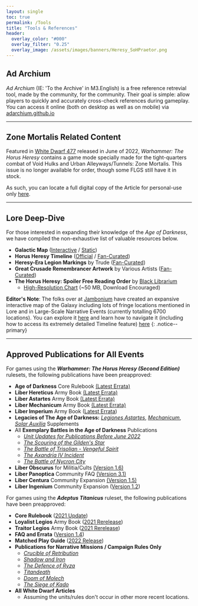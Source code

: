 ```yaml
---
layout: single
toc: true
permalink: /Tools
title: "Tools & References"
header:
  overlay_color: "#000"
  overlay_filter: "0.25"
  overlay_image: /assets/images/banners/Heresy_SoHPraetor.png
---
```


## Ad Archium
*Ad Archium* (IE: 'To the Archive' in M3.English) is a free reference retrevial tool, made by the community, for the community. Their goal is simple: allow players to quickly and accurately cross-check references during gameplay. You can access it online (both on desktop as well as on mobile) via [adarchium.github.io](https://adarchium.github.io/)

---

## Zone Mortalis Related Content

Featured in [White Dwarf 477](https://www.warhammer-community.com/2022/06/08/white-dwarf-477-preview-the-world-eaters-kill-maim-and-burn-with-brutal-new-rules/) released in June of 2022, *Warhammer: The Horus Heresy* contains a game mode specially made for the tight-quarters combat of Void Hulks and Urban Alleyways/Tunnels: Zone Mortalis. This issue is no longer available for order, though some FLGS still have it in stock.

As such, you can locate a full digital copy of the Article for personal-use only [here](https://drive.google.com/file/d/1WQDUWdgltW9QsNQEVFkxYnxluOtCZ7vw/view?usp=share_link).

---

## Lore Deep-Dive
For those interested in expanding their knowledge of the *Age of Darkness*, we have compiled the non-exhaustive list of valuable resources below.
- **Galactic Map** ([Interactive](https://thehorusheresy.com/explore-the-galaxy) / [Static](https://drive.google.com/file/d/1LECgF8lT3RWzJ9v6mb0910rVONcsLswX/view?usp=share_link))
- **Horus Heresy Timeline** ([Official](https://thehorusheresy.com/explore-the-galaxy) / [Fan-Curated](https://wh40k.lexicanum.com/wiki/Horus_Heresy_Timeline))
- **Heresy-Era Legion Markings** by Trude ([Fan-Curated](https://docs.google.com/spreadsheets/d/1-7sEO9C63WV0iVPMeWkzf4KmuAEWY6soyJfW0-51H2Y/edit?usp=share_link))
- **Great Crusade Remembrancer Artwork** by Various Artists ([Fan-Curated](https://docs.google.com/spreadsheets/d/1-7sEO9C63WV0iVPMeWkzf4KmuAEWY6soyJfW0-51H2Y/edit?usp=share_link))
- **The Horus Heresy: Spoiler Free Reading Order** by [Black Librarium](https://twitter.com/blacklibrarium)
  - [High-Resolution Chart](https://i.ibb.co/gjSnS1C/Horus-Heresy-Spoiler-Free-Reading-Order-V3-0-VO-nomessage.png) (~50 MB, Download Encouraged)

**Editor's Note**: The folks over at [Jambonium](https://jambonium.co.uk/horus-heresy-map-project/) have created an expansive interactive map of the Galaxy including lots of fringe locations mentioned in Lore and in Large-Scale Narrative Events (currently totalling 6700 locations). You can explore it [here](https://jambonium.co.uk/40kmap/) and learn how to navigate it (including how to access its extremely detailed Timeline feature) [here](https://jambonium.co.uk/2022/01/final-version-of-the-40k-map/)
{: .notice--primary}

---

## Approved Publications for All Events

For games using the ***Warhammer: The Horus Heresy (Second Edition)*** rulesets, the following publications have been preapproved: 
- **Age of Darkness** Core Rulebook [(Latest Errata)](https://www.warhammer-community.com/wp-content/uploads/2022/09/OP2GmimgEkrpS9xK.pdf)
- **Liber Hereticus** Army Book [(Latest Errata)](https://www.warhammer-community.com/wp-content/uploads/2022/09/yPxvcNBwok6C9Wb0.pdf)
- **Liber Astartes** Army Book [(Latest Errata)](https://www.warhammer-community.com/wp-content/uploads/2022/09/W5j7BzUZIWTnwRs1.pdf)
- **Liber Mechanicum** Army Book [(Latest Errata)](https://www.warhammer-community.com/wp-content/uploads/2022/09/RQ0Pcrm0LJB5BwSG.pdf)
- **Liber Imperium** Army Book ([Latest Errata](https://www.warhammer-community.com/wp-content/uploads/2022/12/RzqORfCDMTOigWdP.pdf))
- **Legacies of The Age of Darkness:** [*Legiones Astartes*](https://www.warhammer-community.com/wp-content/uploads/2022/09/RZRGS5ADYjwUb7Ry.pdf), [*Mechanicum*](https://www.warhammer-community.com/wp-content/uploads/2022/09/WJKYil2FehoZxrD9.pdf), [*Solar Auxilia*](https://www.warhammer-community.com/wp-content/uploads/2022/12/sWDrsyXpKZHZ4LIt.pdf) Supplements
- All **Exemplary Battles in the Age of Darkness** Publications
  - [*Unit Updates for Publications Before June 2022*](https://www.warhammer-community.com/wp-content/uploads/2022/09/n10JM7pGRr4EyfIh.pdf)
  - [*The Scouring of the Gilden's Star*](https://www.warhammer-community.com/wp-content/uploads/2022/06/TLbrp4me5GEfL37Q.pdf)
  - [*The Battle of Trisolian - Vengeful Spirit*](https://www.warhammer-community.com/wp-content/uploads/2022/07/6i9CeSwKmbWmzac4.pdf)
  - [*The Axandria IV Incident*](https://www.warhammer-community.com/wp-content/uploads/2022/09/3mVvZrTG9XOWeVxv.pdf)
  - [*The Battle of Nycron City*](https://www.warhammer-community.com/wp-content/uploads/2022/11/tY1xCtj3G3KDp1KS.pdf)
- **Liber Obscurus** for Militia/Cults [(Version 1.6)](https://drive.google.com/file/d/1kB9J8bAtwBA14Tsrg1EPPNUgiUakaY6X/view?usp=sharing)
- **Liber Panoptica** Community FAQ [(Version 3.1)](https://hh-ageofdarkness.itch.io/liberpanoptica)
- **Liber Centura** Community Expansion [(Version 1.5)](https://hh-ageofdarkness.itch.io/libercentura)
- **Liber Ingenium** Community Expansion ([Version 1.2](https://hh-ageofdarkness.itch.io/liberingenium))

For games using the ***Adeptus Titanicus*** ruleset, the following publications have been preapproved:
- **Core Rulebook** ([2021 Update](https://www.games-workshop.com/en-US/Adeptus-Titanicus-Rulebook-2021))
- **Loyalist Legios** Army Book ([2021 Rerelease](https://www.games-workshop.com/en-US/Adeptus-Titanicus-Loyalist-Legios-2021))
- **Traitor Legios** Army Book ([2021 Rerelease](https://www.games-workshop.com/en-US/adeptus-titanicus-traitor-legios-2021))
- **FAQ and Errata** ([Version 1.4](https://www.warhammer-community.com/wp-content/uploads/2022/05/x1kCws4HqSQwI9YH.pdf))
- **Matched Play Guide** ([2022 Release](https://www.games-workshop.com/en-US/at-matched-play-guide-eng-2022))
- **Publications for Narrative Missions / Campaign Rules Only**
  - [*Crucible of Retribution*](https://www.games-workshop.com/en-US/Adeptus-Titanicus-Crucible-of-Retribution-2020)
  - [*Shadow and Iron*](https://www.games-workshop.com/en-US/Adeptus-Titanicus-Shadow-And-Iron-EN-2020)
  - [*The Defence of Ryza*](https://www.games-workshop.com/en-US/Adeptus-Titanicus-Defence-Of-Ryza-2020)
  - [*Titandeath*](https://www.games-workshop.com/en-US/Titandeath-sb-2019)
  - [*Doom of Molech*](https://www.games-workshop.com/en-US/Adeptus-Titanicus-Doom-Of-Molech-EN-2019)
  - [*The Siege of Kado*](https://www.warhammer-community.com/wp-content/uploads/2022/05/x1kCws4HqSQwI9YH.pdf)
- **All White Dwarf Articles**
  - Assuming the units/rules don't occur in other more recent locations.